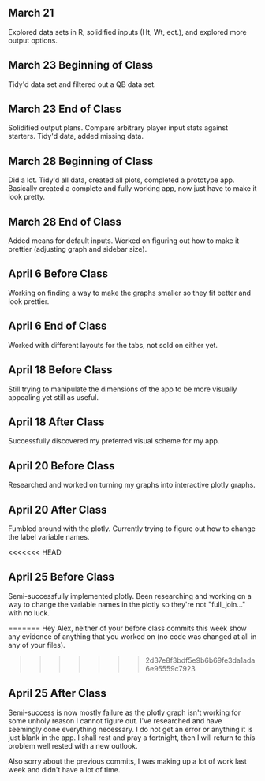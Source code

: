 ## March 21

Explored data sets in R, solidified inputs (Ht, Wt, ect.), and explored more output options.

## March 23 Beginning of Class

Tidy'd data set and filtered out a QB data set.

## March 23 End of Class

Solidified output plans. Compare arbitrary player input stats against starters. Tidy'd data, added missing data.

## March 28 Beginning of Class

Did a lot. Tidy'd all data, created all plots, completed a prototype app. Basically created a complete and fully working app, now just have to make it look pretty.

## March 28 End of Class

Added means for default inputs. Worked on figuring out how to make it prettier (adjusting graph and sidebar size).

## April 6 Before Class

Working on finding a way to make the graphs smaller so they fit better and look prettier.

## April 6 End of Class

Worked with different layouts for the tabs, not sold on either yet.

## April 18 Before Class

Still trying to manipulate the dimensions of the app to be more visually appealing yet still as useful.

## April 18 After Class

Successfully discovered my preferred visual scheme for my app.

## April 20 Before Class

Researched and worked on turning my graphs into interactive plotly graphs.

## April 20 After Class

Fumbled around with the plotly. Currently trying to figure out how to change the label variable names.

<<<<<<< HEAD
## April 25 Before Class

Semi-successfully implemented plotly. Been researching and working on a way to change the variable names in the plotly so they're not "full_join..." with no luck.

=======
Hey Alex, neither of your before class commits this week show any evidence of anything that you worked on (no code was changed at all in any of your files).
>>>>>>> 2d37e8f3bdf5e9b6b69fe3da1ada6e95559c7923

## April 25 After Class

Semi-success is now mostly failure as the plotly graph isn't working for some unholy reason I cannot figure out. I've researched and have seemingly done everything necessary. I do not get an error or anything it is just blank in the app. I shall rest and pray a fortnight, then I will return to this problem well rested with a new outlook. 

Also sorry about the previous commits, I was making up a lot of work last week and didn't have a lot of time.
